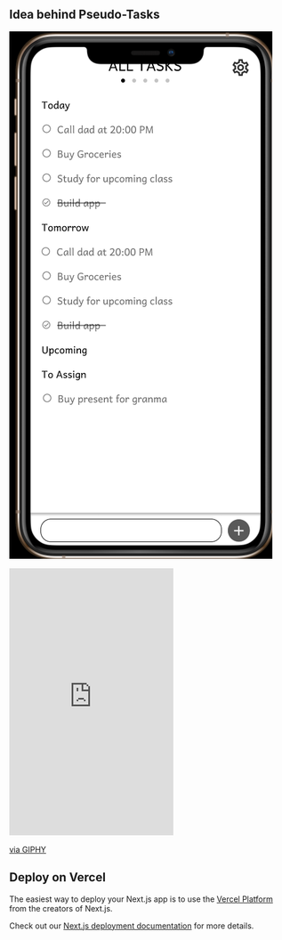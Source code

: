 ## Idea behind Pseudo-Tasks

![img.png](img.png)

<iframe src="https://giphy.com/embed/Ap9iShtkPJpQfYaDAF" width="295" height="480" frameBorder="0" class="giphy-embed" allowFullScreen></iframe><p><a href="https://giphy.com/gifs/Ap9iShtkPJpQfYaDAF">via GIPHY</a></p>

## Deploy on Vercel

The easiest way to deploy your Next.js app is to use the [Vercel Platform](https://vercel.com/new?utm_medium=default-template&filter=next.js&utm_source=create-next-app&utm_campaign=create-next-app-readme) from the creators of Next.js.

Check out our [Next.js deployment documentation](https://nextjs.org/docs/deployment) for more details.
